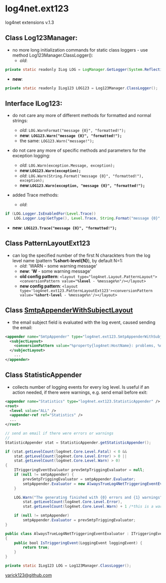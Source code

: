 log4net.ext123
==============

log4net extensions v.1.3

## Class Log123Manager:
- no more long initialization commands for static class loggers - use method Log123Manager.ClassLogger():
  - *old*:
```java
private static readonly ILog LOG = LogManager.GetLogger(System.Reflection.MethodBase.GetCurrentMethod().DeclaringType);
```
  - **new**:
```java
private static readonly ILog123 LOG123 = Log123Manager.ClassLogger();
```

## Interface ILog123:
- do not care any more of different methods for formatted and normal strings:
  - *old*: `LOG.WarnFormat("message {0}", "formatted!");`
  - **new**: **`LOG123.Warn("message {0}", "formatted!");`**
  - the same: `LOG123.Warn("message!");`

- do not care any more of specific methods and parameters for the exception logging:
  - *old*: `LOG.Warn(exception.Message, exception);`
  - **new**:**`LOG123.Warn(exception);`**
  - *old*: `LOG.Warn(String.Format("message {0}", "formatted!"), exception);`
  - **new**:**`LOG123.Warn(exception, "message {0}", "formatted!");`**

- added Trace methods:
  - *old*:
```java
if (LOG.Logger.IsEnabledFor(Level.Trace))
    LOG.Logger.Log(GetType(), Level.Trace, String.Format("message {0}", "formatted!"), null);
```
  - **new**: **`LOG123.Trace("message {0}", "formatted!");`**

## Class PatternLayoutExt123
- can log the specified number of the first N charackters from the log level name (pattern **%short-level{N}**), by default N=1:
  - *old*: 'WARN - some warning message'
  - **new**: '**W** - some warning message'
  - **old config pattern**: `<layout type="log4net.Layout.PatternLayout"><conversionPattern value="`**`%level`**` - %message%n"/></layout>`
  - **new config pattern**: `<layout type='log4net.ext123.PatternLayoutExt123'><conversionPattern value='`**`%short-level`**` - %message%n'/></layout>`

## Class [SmtpAppenderWithSubjectLayout](https://gist.github.com/AlexanderByndyu/5538568)
- the email subject field is evaluated with the log event, caused sending the email:
```xml
<appender name="SmtpAppender" type="log4net.ext123.SmtpAppenderWithSubjectLayout,log4net.ext123">
  <subjectLayout>
    <conversionPattern value="%property{log4net:HostName}: problems, %date{yyyy-MM-dd HH:mm:ssK}" />
  </subjectLayout>
	...
</appender>
```

## Class StatisticAppender
- collects number of logging events for every log level. Is useful if an action needed, if there were warnings,
e.g. send email before exit:
```xml
<appender name="Statistics" type="log4net.ext123.StatisticAppender" />
<root>
  <level value="ALL" />
  <appender-ref ref="Statistics" />
  ...
</root>
```
```java
// send an email if there were errors or warnings
//
StatisticAppender stat = StatisticAppender.getStatisticAppender();

if (stat.getLevelCount(log4net.Core.Level.Fatal) < 0 &&
	stat.getLevelCount(log4net.Core.Level.Error) > 0 ||
	stat.getLevelCount(log4net.Core.Level.Warn) > 0)
{
	ITriggeringEventEvaluator prevSmtpTriggingEvaluator = null;
	if (null != smtpAppender) {
		prevSmtpTriggingEvaluator = smtpAppender.Evaluator;
		smtpAppender.Evaluator = new AlwaysTrueLog4NetTriggeringEventEvaluator();
	}

	LOG.Warn("The generating finished with {0} errors and {1} warnings",
		stat.getLevelCount(log4net.Core.Level.Error),
		stat.getLevelCount(log4net.Core.Level.Warn) + 1 /*this is a warning as well*/);

	if (null != smtpAppender)
		smtpAppender.Evaluator = prevSmtpTriggingEvaluator;
}
```
```java
public class AlwaysTrueLog4NetTriggeringEventEvaluator : ITriggeringEventEvaluator
{
	public bool IsTriggeringEvent(LoggingEvent loggingEvent) {
		return true;
	}
}

private static ILog123 LOG = Log123Manager.ClassLogger();
```

yarick123@github.com
